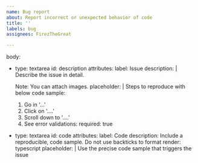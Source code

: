 ```yaml
---
name: Bug report
about: Report incorrect or unexpected behavior of code
title: ''
labels: bug
assignees: FirezTheGreat

---
```


body:
- type: textarea
   id: description
   attributes:
    label: Issue
    description: |
     Describe the issue in detail.

     Note: You can attach images.
    placeholder: |
     Steps to reproduce with below code sample:
     1. Go in '...'
     2. Click on '....'
     3. Scroll down to '....'
     4. See error
   validations:
      required: true
- type: textarea
   id: code
   attributes:
    label: Code
    description: Include a reproducible, code sample. Do not use backticks to format
    render: typescript
   placeholder: |
      Use the precise code sample that triggers the issue
